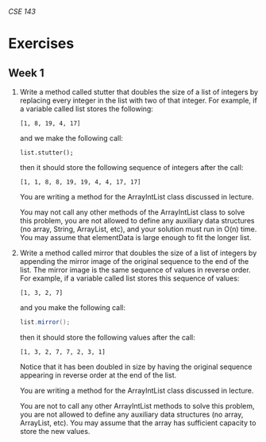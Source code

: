 _CSE 143_
# Exercises
## Week 1

1. Write a method called stutter that doubles the size of a list of integers by replacing every integer in the list with two of that integer. For example, if a variable called list stores the following:

	```
	[1, 8, 19, 4, 17]
	```

	and we make the following call:

	```
	list.stutter();
	```

	then it should store the following sequence of integers after the call:

	```
	[1, 1, 8, 8, 19, 19, 4, 4, 17, 17]
	```

	You are writing a method for the ArrayIntList class discussed in lecture.

	You may not call any other methods of the ArrayIntList class to solve this problem, you are not allowed to define any auxiliary data structures (no array, String, ArrayList, etc), and your solution must run in O(n) time. You may assume that elementData is large enough to fit the longer list.

1. Write a method called mirror that doubles the size of a list of integers by appending the mirror image of the original sequence to the end of the list. The mirror image is the same sequence of values in reverse order. For example, if a variable called list stores this sequence of values:

	```
	[1, 3, 2, 7]
	```

	and you make the following call:

	```java
	list.mirror();
	```

	then it should store the following values after the call:

	```
	[1, 3, 2, 7, 7, 2, 3, 1]
	```

	Notice that it has been doubled in size by having the original sequence appearing in reverse order at the end of the list.

	You are writing a method for the ArrayIntList class discussed in lecture.

	You are not to call any other ArrayIntList methods to solve this problem, you are not allowed to define any auxiliary data structures (no array, ArrayList, etc). You may assume that the array has sufficient capacity to store the new values.